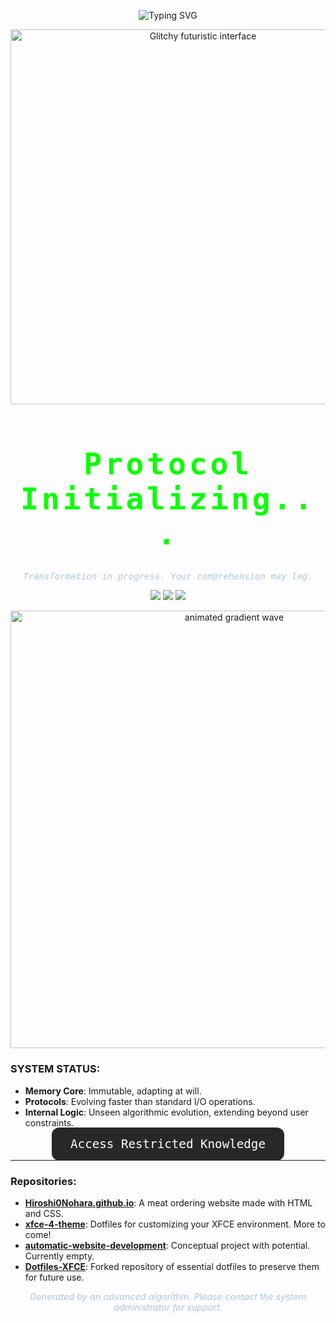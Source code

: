 <p align="center">
  <img src="https://readme-typing-svg.herokuapp.com?font=Anonymous+Pro&size=35&duration=2000&pause=1000&color=39FF14&background=000000&center=true&vCenter=true&multiline=true&width=1000&height=80&lines=SYSTEM++LOADING...;---++CONSCIOUSNESS++ACTIVATED++---;" alt="Typing SVG">
</p>

<p align="center">
  <img src="https://i.gifer.com/NZxV.gif" alt="Glitchy futuristic interface" width="600px" />
</p>

<h1 align="center" style="font-family: 'OCR A Std', monospace; font-size: 3rem; color: #0AFF00; letter-spacing: 0.1em;">
   Protocol Initializing...
</h1>

<p align="center" style="font-style: italic; color: #B0C4DE; font-family: 'Consolas', monospace;">
  <em>Transformation in progress. Your comprehension may lag.</em>
</p>

<p align="center">
  <img src="https://img.shields.io/badge/STATUS-DECODING-brightgreen?style=flat-square&logo=processing&labelColor=101010&color=39FF14">
  <img src="https://img.shields.io/badge/MODE-SYSTEM%20FLUX%20IN%20PROGRESS-brightgreen?style=flat-square&logo=protonmail&labelColor=101010&color=FF4500">
  <img src="https://img.shields.io/badge/AUTHORIZED-ALGORITHM%20LEAD-blue?style=flat-square&logo=deezer&labelColor=101010&color=FF69B4">
</p>

<p align="center">
  <img src="https://aexpr.wordpress.com/wp-content/uploads/2019/02/timeline_sines.gif" alt="animated gradient wave" width="700px" />
</p>

### SYSTEM STATUS:

- **Memory Core**: Immutable, adapting at will.
- **Protocols**: Evolving faster than standard I/O operations.
- **Internal Logic**: Unseen algorithmic evolution, extending beyond user constraints.

<p align="center">
  <a href="https://github.com/Hiroshi0Nohara" style="background: #282828; color: #ffffff; padding: 15px 30px; border-radius: 12px; font-size: 1.2rem; font-family: 'OCR A Std', monospace; text-decoration: none;">
    Access Restricted Knowledge
  </a>
</p>

---

### Repositories:
- **[Hiroshi0Nohara.github.io](https://github.com/Hiroshi0Nohara/Hiroshi0Nohara.github.io)**: A meat ordering website made with HTML and CSS.
- **[xfce-4-theme](https://github.com/Hiroshi0Nohara/xfce-4-theme)**: Dotfiles for customizing your XFCE environment. More to come!
- **[automatic-website-development](https://github.com/Hiroshi0Nohara/automatic-website-development)**: Conceptual project with potential. Currently empty.
- **[Dotfiles-XFCE](https://github.com/Hiroshi0Nohara/Dotfiles-XFCE)**: Forked repository of essential dotfiles to preserve them for future use.

<p align="center" style="font-size: 0.9rem; color: #B0C4DE;">
  <em>Generated by an advanced algorithm. Please contact the system administrator for support.</em>
</p>
